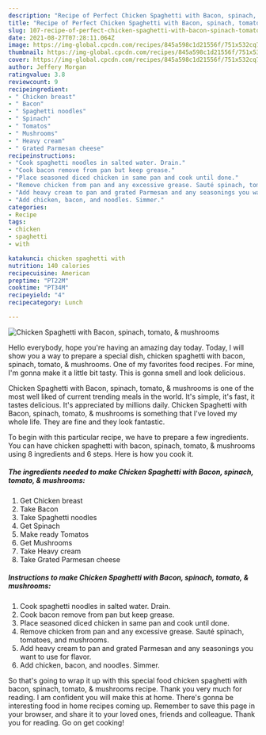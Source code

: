 ```yaml
---
description: "Recipe of Perfect Chicken Spaghetti with Bacon, spinach, tomato, & mushrooms"
title: "Recipe of Perfect Chicken Spaghetti with Bacon, spinach, tomato, & mushrooms"
slug: 107-recipe-of-perfect-chicken-spaghetti-with-bacon-spinach-tomato-and-amp-mushrooms
date: 2021-08-27T07:28:11.064Z
image: https://img-global.cpcdn.com/recipes/845a598c1d21556f/751x532cq70/chicken-spaghetti-with-bacon-spinach-tomato-mushrooms-recipe-main-photo.jpg
thumbnail: https://img-global.cpcdn.com/recipes/845a598c1d21556f/751x532cq70/chicken-spaghetti-with-bacon-spinach-tomato-mushrooms-recipe-main-photo.jpg
cover: https://img-global.cpcdn.com/recipes/845a598c1d21556f/751x532cq70/chicken-spaghetti-with-bacon-spinach-tomato-mushrooms-recipe-main-photo.jpg
author: Jeffery Morgan
ratingvalue: 3.8
reviewcount: 9
recipeingredient:
- " Chicken breast"
- " Bacon"
- " Spaghetti noodles"
- " Spinach"
- " Tomatos"
- " Mushrooms"
- " Heavy cream"
- " Grated Parmesan cheese"
recipeinstructions:
- "Cook spaghetti noodles in salted water. Drain."
- "Cook bacon remove from pan but keep grease."
- "Place seasoned diced chicken in same pan and cook until done."
- "Remove chicken from pan and any excessive grease. Sauté spinach, tomatoes, and mushrooms."
- "Add heavy cream to pan and grated Parmesan and any seasonings you want to use for flavor."
- "Add chicken, bacon, and noodles. Simmer."
categories:
- Recipe
tags:
- chicken
- spaghetti
- with

katakunci: chicken spaghetti with 
nutrition: 140 calories
recipecuisine: American
preptime: "PT22M"
cooktime: "PT34M"
recipeyield: "4"
recipecategory: Lunch

---
```



![Chicken Spaghetti with Bacon, spinach, tomato, & mushrooms](https://img-global.cpcdn.com/recipes/845a598c1d21556f/751x532cq70/chicken-spaghetti-with-bacon-spinach-tomato-mushrooms-recipe-main-photo.jpg)

Hello everybody, hope you're having an amazing day today. Today, I will show you a way to prepare a special dish, chicken spaghetti with bacon, spinach, tomato, & mushrooms. One of my favorites food recipes. For mine, I'm gonna make it a little bit tasty. This is gonna smell and look delicious.

Chicken Spaghetti with Bacon, spinach, tomato, & mushrooms is one of the most well liked of current trending meals in the world. It's simple, it's fast, it tastes delicious. It's appreciated by millions daily. Chicken Spaghetti with Bacon, spinach, tomato, & mushrooms is something that I've loved my whole life. They are fine and they look fantastic.




To begin with this particular recipe, we have to prepare a few ingredients. You can have chicken spaghetti with bacon, spinach, tomato, & mushrooms using 8 ingredients and 6 steps. Here is how you cook it.

<!--inarticleads1-->

##### The ingredients needed to make Chicken Spaghetti with Bacon, spinach, tomato, & mushrooms:

1. Get  Chicken breast
1. Take  Bacon
1. Take  Spaghetti noodles
1. Get  Spinach
1. Make ready  Tomatos
1. Get  Mushrooms
1. Take  Heavy cream
1. Take  Grated Parmesan cheese




<!--inarticleads2-->

##### Instructions to make Chicken Spaghetti with Bacon, spinach, tomato, & mushrooms:

1. Cook spaghetti noodles in salted water. Drain.
1. Cook bacon remove from pan but keep grease.
1. Place seasoned diced chicken in same pan and cook until done.
1. Remove chicken from pan and any excessive grease. Sauté spinach, tomatoes, and mushrooms.
1. Add heavy cream to pan and grated Parmesan and any seasonings you want to use for flavor.
1. Add chicken, bacon, and noodles. Simmer.




So that's going to wrap it up with this special food chicken spaghetti with bacon, spinach, tomato, & mushrooms recipe. Thank you very much for reading. I am confident you will make this at home. There's gonna be interesting food in home recipes coming up. Remember to save this page in your browser, and share it to your loved ones, friends and colleague. Thank you for reading. Go on get cooking!
